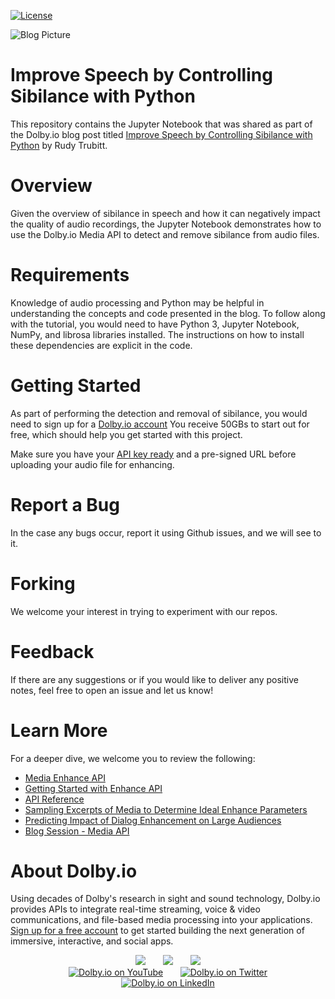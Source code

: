 [![License](https://img.shields.io/github/license/dolbyio-samples/blog-media-sibilance-jupyter)](LICENSE)

![Blog Picture](https://dolby.io/wp-content/uploads/2021/09/Improve-Speech-by-Controlling-Sibilance-with-Python.jpg)

# Improve Speech by Controlling Sibilance with Python

This repository contains the Jupyter Notebook that was
shared as part of the Dolby.io blog post titled
[Improve Speech by Controlling Sibilance with Python](https://dolby.io/blog/improve-speech-by-controlling-sibilance) by Rudy Trubitt.

# Overview
Given the overview of sibilance in speech and how it can negatively impact the quality of audio recordings, the Jupyter Notebook demonstrates how to use the Dolby.io Media API to detect and remove sibilance from audio files. 

# Requirements 
Knowledge of audio processing and Python may be helpful in understanding the concepts and code presented in the blog. To follow along with the tutorial, you would need to have Python 3, Jupyter Notebook, NumPy, and librosa libraries installed. The instructions on how to install these dependencies are explicit in the code. 

# Getting Started 
As part of performing the detection and removal of sibilance, you would need to sign up for a [Dolby.io account](https://dashboard.dolby.io/signup/) You receive 50GBs to start out for free, which should help you get started with this project. 

Make sure you have your [API key ready](https://dolby.io/developers/media-processing/quick-start/analyzing-media#1-get-your-api-key) and a pre-signed URL before uploading your audio file for enhancing. 

# Report a Bug 
In the case any bugs occur, report it using Github issues, and we will see to it. 

# Forking
We welcome your interest in trying to experiment with our repos. 

# Feedback 
If there are any suggestions or if you would like to deliver any positive notes, feel free to open an issue and let us know!

# Learn More
For a deeper dive, we welcome you to review the following:
 - [Media Enhance API](https://docs.dolby.io/media-apis/docs/enhance-api-guide)
 - [Getting Started with Enhance API](https://docs.dolby.io/media-apis/docs/quick-start-to-enhancing-media)
 - [API Reference](https://docs.dolby.io/media-apis/reference/media-enhance-post)
 - [Sampling Excerpts of Media to Determine Ideal Enhance Parameters](https://dolby.io/blog/sampling-excerpts-of-media-to-determine-ideal-enhance-parameters/)
 - [Predicting Impact of Dialog Enhancement on Large Audiences](https://dolby.io/blog/dialog-enhancement-on-large-audiences/)
 - [Blog Session - Media API](https://dolby.io/search/?_blog_categories=media)

# About Dolby.io

Using decades of Dolby's research in sight and sound technology, Dolby.io provides APIs to integrate real-time streaming, voice & video communications, and file-based media processing into your applications. [Sign up for a free account](https://dashboard.dolby.io/signup/) to get started building the next generation of immersive, interactive, and social apps.

<div align="center">
  <a href="https://dolby.io/" target="_blank"><img src="https://img.shields.io/badge/Dolby.io-0A0A0A?style=for-the-badge&logo=dolby&logoColor=white"/></a>
&nbsp; &nbsp; &nbsp;
  <a href="https://docs.dolby.io/" target="_blank"><img src="https://img.shields.io/badge/Dolby.io-Docs-0A0A0A?style=for-the-badge&logoColor=white"/></a>
&nbsp; &nbsp; &nbsp;
  <a href="https://dolby.io/blog/category/developer/" target="_blank"><img src="https://img.shields.io/badge/Dolby.io-Blog-0A0A0A?style=for-the-badge&logoColor=white"/></a>
</div>

<div align="center">
&nbsp; &nbsp; &nbsp;
  <a href="https://youtube.com/@dolbyio" target="_blank"><img src="https://img.shields.io/badge/YouTube-red?style=flat-square&logo=youtube&logoColor=white" alt="Dolby.io on YouTube"/></a>
&nbsp; &nbsp; &nbsp; 
  <a href="https://twitter.com/dolbyio" target="_blank"><img src="https://img.shields.io/badge/Twitter-blue?style=flat-square&logo=twitter&logoColor=white" alt="Dolby.io on Twitter"/></a>
&nbsp; &nbsp; &nbsp;
  <a href="https://www.linkedin.com/company/dolbyio/" target="_blank"><img src="https://img.shields.io/badge/LinkedIn-0077B5?style=flat-square&logo=linkedin&logoColor=white" alt="Dolby.io on LinkedIn"/></a>
</div>



